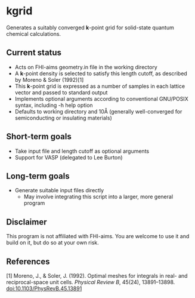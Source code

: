 kgrid
=====

Generates a suitably converged **k**-point grid for solid-state
quantum chemical calculations.

Current status
--------------

* Acts on FHI-aims geometry.in file in the working directory
* A **k**-point density is selected to satisfy this length cutoff, as
  described by Moreno & Soler (1992)[1]
* This **k**-point grid is expressed as a number of samples in each
  lattice vector and passed to standard output
* Implements optional arguments according to conventional GNU/POSIX
  syntax, including -h help option
* Defaults to working directory and 10Å (generally well-converged for
  semiconducting or insulating materials)

Short-term goals
----------------

* Take input file and length cutoff as optional arguments
* Support for VASP (delegated to Lee Burton)

Long-term goals
---------------

* Generate suitable input files directly
    * May involve integrating this script into a larger, more general program

Disclaimer
----------

This program is not affiliated with FHI-aims. You are welcome to use it and build on it, but do so at your own risk.

References
----------

[1] Moreno, J., & Soler, J. (1992). Optimal meshes for integrals in real- and reciprocal-space unit cells. *Physical Review B*, 45(24), 13891–13898. [doi:10.1103/PhysRevB.45.13891](http://dx.doi.org/10.1103/PhysRevB.45.13891)
